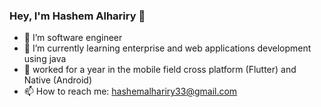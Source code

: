 ### Hey,  I'm Hashem Alhariry 👋

 

- 🔭 I’m software engineer
- 🌱 I’m currently learning enterprise and web applications development using java
- :office: worked for a year in the mobile field cross platform (Flutter) and Native (Android)
- 📫 How to reach me: hashemalhariry33@gmail.com
